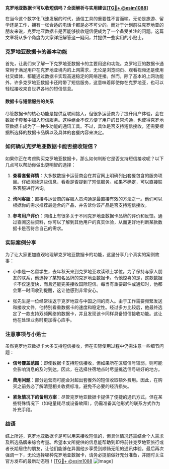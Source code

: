 **克罗地亚数据卡可以收短信吗？全面解析与实用建议[[TG💪+ @esim1088](https://t.me/s/esim1088)]**

在当今这个数字化飞速发展的时代，通信工具的重要性不言而喻。无论是旅游、留学还是工作，拥有一张合适的电话卡都是必不可少的。而对于计划前往克罗地亚的朋友来说，克罗地亚数据卡是否能够接收短信便成为了一个备受关注的问题。这篇文章将从多个角度为大家详细解答这一疑问，并提供一些实用的小贴士。

### 克罗地亚数据卡的基本功能

首先，让我们来了解一下克罗地亚数据卡的主要用途和功能。克罗地亚的数据卡通常用于满足用户在克罗地亚境内的上网需求，无论是浏览网页、观看视频还是使用社交媒体，都能通过数据卡实现高速稳定的网络连接。然而，除了基本的上网功能外，许多克罗地亚数据卡还附带了短信服务，这意味着即使你在克罗地亚，也可以轻松接收来自世界各地的短信信息。

#### 数据卡与短信服务的关系

尽管数据卡的核心功能是提供互联网接入，但很多运营商为了提升用户体验，会在数据卡套餐中加入短信服务。这种组合不仅方便了用户的日常沟通，也使得克罗地亚数据卡成为了一种多功能的通讯工具。不过，具体是否支持短信接收，还需要根据所选择的数据卡品牌以及具体的套餐内容来决定。

### 如何确认克罗地亚数据卡能否接收短信？

如果你正在考虑购买克罗地亚数据卡，那么如何判断它是否支持短信接收呢？以下几点可以帮助你做出更明智的选择：

1. **查看套餐详情**：大多数数据卡运营商会在其官网上明确列出套餐包含的服务项目。仔细阅读这些信息，看看是否提到了短信服务。如果不确定，可以直接联系客服进行咨询。

2. **询问客服**：直接与运营商的客服人员沟通是最直接有效的方法之一。他们可以根据你的需求推荐最适合的产品，并告诉你该产品是否支持短信接收。

3. **参考用户评价**：网络上有很多关于不同克罗地亚数据卡品牌的评价和反馈。通过查阅这些资料，你可以了解到其他用户的真实体验，从而更好地判断某款数据卡是否符合自己的需求。

### 实际案例分享

为了让大家更加直观地理解克罗地亚数据卡的功能，这里分享几个真实的案例故事：

- 小李是一名留学生，去年秋天来到克罗地亚攻读硕士学位。为了保持与家人朋友的联系，他选择了某知名品牌的克罗地亚数据卡。令他惊喜的是，这款数据卡不仅速度快，而且还能完美接收国际短信。每当有重要邮件或通知时，他都会第一时间收到提醒，这让他感到非常安心。
  
- 张先生是一位经常往返于克罗地亚与中国之间的商人。由于工作需要频繁发送和接收文件，他特别看重数据卡的速度和稳定性。经过多方比较后，他最终选定了一款支持双频网络的数据卡，并且发现该卡同样具备短信接收功能。这让他在处理业务时更加得心应手。

### 注意事项与小贴士

虽然克罗地亚数据卡大多支持短信接收，但在实际使用过程中仍需注意一些细节问题：

- **信号覆盖范围**：即使数据卡支持短信接收，但如果所在区域信号较弱，则可能会影响消息的及时到达。因此，在选择住宿地点时尽量挑选信号较好的地方。
  
- **费用问题**：部分运营商可能会对超出套餐外的短信收取额外费用。因此，在购买之前务必了解清楚相关收费标准，避免不必要的经济损失。

- **紧急情况下的备用方案**：尽管克罗地亚数据卡提供了便捷的通讯方式，但在某些特殊情况下（如电量耗尽或设备故障），仍需准备其他形式的联系方式作为补充手段。

### 结语

综上所述，克罗地亚数据卡是可以用来接收短信的，但具体情况还需结合个人需求及所选品牌来综合考量。希望本文所提供的信息能帮助到即将前往克罗地亚旅行或者长期居住的朋友，让他们能够在异国他乡享受到顺畅无阻的通讯体验。最后再次强调一下，无论选择哪种克罗地亚数据卡，请务必提前做好充分准备，并随时关注官方发布的最新动态哦！[[TG💪+ @esim1088](https://t.me/s/esim1088) ![Image](https://i.postimg.cc/4NQfJmqS/Snipaste-2025-05-13-00-14-12.png)]